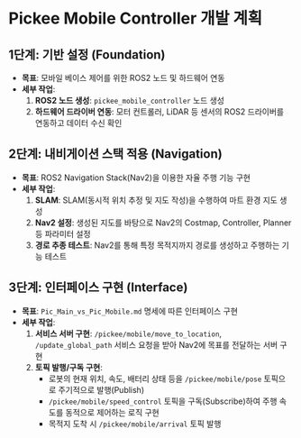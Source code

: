 # Pickee Mobile Controller 개발 계획

## 1단계: 기반 설정 (Foundation)
- **목표**: 모바일 베이스 제어를 위한 ROS2 노드 및 하드웨어 연동
- **세부 작업**:
  1. **ROS2 노드 생성**: `pickee_mobile_controller` 노드 생성
  2. **하드웨어 드라이버 연동**: 모터 컨트롤러, LiDAR 등 센서의 ROS2 드라이버를 연동하고 데이터 수신 확인

## 2단계: 내비게이션 스택 적용 (Navigation)
- **목표**: ROS2 Navigation Stack(Nav2)을 이용한 자율 주행 기능 구현
- **세부 작업**:
  1. **SLAM**: SLAM(동시적 위치 추정 및 지도 작성)을 수행하여 마트 환경 지도 생성
  2. **Nav2 설정**: 생성된 지도를 바탕으로 Nav2의 Costmap, Controller, Planner 등 파라미터 설정
  3. **경로 추종 테스트**: Nav2를 통해 특정 목적지까지 경로를 생성하고 주행하는 기능 테스트

## 3단계: 인터페이스 구현 (Interface)
- **목표**: `Pic_Main_vs_Pic_Mobile.md` 명세에 따른 인터페이스 구현
- **세부 작업**:
  1. **서비스 서버 구현**: `/pickee/mobile/move_to_location`, `/update_global_path` 서비스 요청을 받아 Nav2에 목표를 전달하는 서버 구현
  2. **토픽 발행/구독 구현**:
     - 로봇의 현재 위치, 속도, 배터리 상태 등을 `/pickee/mobile/pose` 토픽으로 주기적으로 발행(Publish)
     - `/pickee/mobile/speed_control` 토픽을 구독(Subscribe)하여 주행 속도를 동적으로 제어하는 로직 구현
     - 목적지 도착 시 `/pickee/mobile/arrival` 토픽 발행
